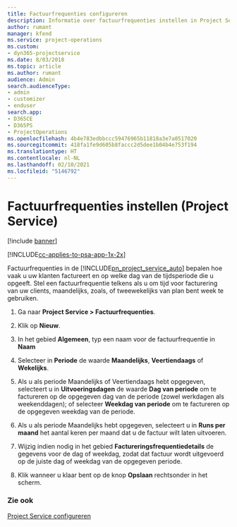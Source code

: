 ```yaml
---
title: Factuurfrequenties configureren
description: Informatie over factuurfrequenties instellen in Project Service
author: rumant
manager: kfend
ms.service: project-operations
ms.custom:
- dyn365-projectservice
ms.date: 8/03/2018
ms.topic: article
ms.author: rumant
audience: Admin
search.audienceType:
- admin
- customizer
- enduser
search.app:
- D365CE
- D365PS
- ProjectOperations
ms.openlocfilehash: 4b4e783edbbccc59476965b11818a3e7a0517020
ms.sourcegitcommit: 418fa1fe9d605b8faccc2d5dee1b04b4e753f194
ms.translationtype: HT
ms.contentlocale: nl-NL
ms.lasthandoff: 02/10/2021
ms.locfileid: "5146792"
---
```

# <a name="set-up-invoice-frequencies-project-service"></a>Factuurfrequenties instellen (Project Service)

[!include [banner](../includes/psa-now-project-operations.md)]

[!INCLUDE[cc-applies-to-psa-app-1x-2x](../includes/cc-applies-to-psa-app-1x-2x.md)]

Factuurfrequenties in de [!INCLUDE[pn_project_service_auto](../includes/pn-project-service-auto.md)] bepalen hoe vaak u uw klanten factureert en op welke dag van de tijdsperiode die u opgeeft. Stel een factuurfrequentie telkens als u om tijd voor facturering van uw clients, maandelijks, zoals, of tweewekelijks van plan bent week te gebruiken.  
  
1.  Ga naar **Project Service > Factuurfrequenties**.  
  
2.  Klik op **Nieuw**.  
  
3.  In het gebied **Algemeen**, typ een naam voor de factuurfrequentie in **Naam**  
  
4.  Selecteer in **Periode** de waarde **Maandelijks**, **Veertiendaags** of **Wekelijks**.  
  
5.  Als u als periode Maandelijks of Veertiendaags hebt opgegeven, selecteert u in **Uitvoeringsdagen** de waarde **Dag van periode** om te factureren op de opgegeven dag van de periode (zowel werkdagen als weekenddagen); of selecteer **Weekdag van periode** om te factureren op de opgegeven weekdag van de periode.  
  
6.  Als u als periode Maandelijks hebt opgegeven, selecteert u in **Runs per maand** het aantal keren per maand dat u de factuur wilt laten uitvoeren.  
  
7.  Wijzig indien nodig in het gebied **Factureringsfrequentiedetails** de gegevens voor de dag of weekdag, zodat dat factuur wordt uitgevoerd op de juiste dag of weekdag van de opgegeven periode.  
  
8.  Klik wanneer u klaar bent op de knop **Opslaan** rechtsonder in het scherm.  
  
### <a name="see-also"></a>Zie ook  
 [Project Service configureren](../psa/configure.md)
